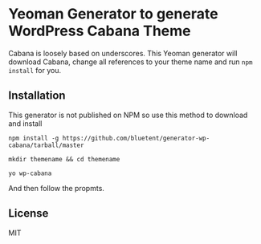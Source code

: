 # Yeoman Generator to generate WordPress Cabana Theme

Cabana is loosely based on underscores. This Yeoman generator will download Cabana, change all references to your theme name and run `npm install` for you.

## Installation

This generator is not published on NPM so use this method to download and install

```npm install -g https://github.com/bluetent/generator-wp-cabana/tarball/master```

``` mkdir themename && cd themename ```

``` yo wp-cabana ```

And then follow the propmts.

## License

MIT
